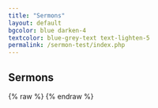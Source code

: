 ```yaml
---
title: "Sermons"
layout: default
bgcolor: blue darken-4
textcolor: blue-grey-text text-lighten-5
permalink: /sermon-test/index.php
---
```


## Sermons


{% raw %} <?php include(“./php/sermons/include.php”); ?> {% endraw %}
